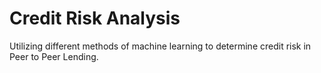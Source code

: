 # Credit Risk Analysis
Utilizing different methods of machine learning to determine credit risk in Peer to Peer Lending.
